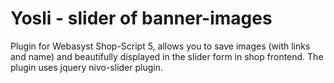 # Yosli - slider of banner-images
Plugin for Webasyst Shop-Script 5, allows you to save images (with links and name) and beautifully displayed in the slider form in shop frontend. The plugin uses jquery nivo-slider plugin. 